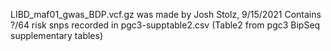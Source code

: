 LIBD_maf01_gwas_BDP.vcf.gz was made by Josh Stolz, 9/15/2021
Contains ?/64 risk snps recorded in pgc3-supptable2.csv (Table2 from pgc3 BipSeq supplementary tables)
